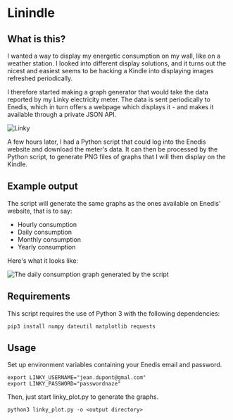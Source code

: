 # Linindle

## What is this?
I wanted a way to display my energetic consumption on my wall, like on a weather station. I looked into different display solutions, and it turns out the nicest and easiest seems to be hacking a Kindle into displaying images refreshed periodically.

I therefore started making a graph generator that would take the data reported by my Linky electricity meter. The data is sent periodically to Enedis, which in turn offers a webpage which displays it - and makes it available through a private JSON API.

![Linky](https://github.com/outadoc/linkindle/raw/master/assets/linky.jpg)

A few hours later, I had a Python script that could log into the Enedis website and download the meter's data. It can then be processed by the Python script, to generate PNG files of graphs that I will then display on the Kindle.

## Example output
The script will generate the same graphs as the ones available on Enedis' website, that is to say:

- Hourly consumption
- Daily consumption
- Monthly consumption
- Yearly consumption

Here's what it looks like:

![The daily consumption graph generated by the script](https://github.com/outadoc/linkindle/raw/master/assets/linky_days.png)

## Requirements
This script requires the use of Python 3 with the following dependencies:

    pip3 install numpy dateutil matplotlib requests

## Usage
Set up environment variables containing your Enedis email and password.

	export LINKY_USERNAME="jean.dupont@gmal.com"
	export LINKY_PASSWORD="passwordnaze"

Then, just start linky_plot.py to generate the graphs.

	python3 linky_plot.py -o <output directory>
